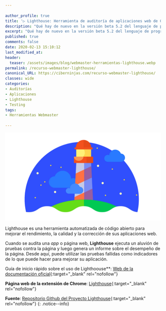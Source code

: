 ```yaml
---

author_profile: true
title: '▷ Lighthouse: Herramienta de auditoría de aplicaciones web de Google'
description: "Qué hay de nuevo en la versión beta 5.2 del lenguaje de programación Swift"
excerpt: "Qué hay de nuevo en la versión beta 5.2 del lenguaje de programación Swift"
published: true
comments: false
date: 2020-02-13 15:10:12
last_modified_at: 
header:
  teaser: /assets/images/blog/webmaster-herramientas-lighthouse.webp
permalink: /recurso-webmaster-lighthouse/
canonical_URL: https://ciberninjas.com/recurso-webmaster-lighthouse/
classes: wide
categories:
- Auditorías
- Aplicaciones
- Lighthouse
- Testing
tags:
- Herramientas Webmaster

---
```


![Lighthouse: Herramienta de auditoría de aplicaciones web de Google](/assets/images/blog/webmaster-herramientas-lighthouse.webp "Lighthouse: Herramienta de auditoría de aplicaciones web de Google")

Lighthouse es una herramienta automatizada de código abierto para mejorar el rendimiento, la calidad y la corrección de sus aplicaciones web.

Cuando se audita una _app_ o página web, **Lighthouse** ejecuta un aluvión de pruebas contra la página y luego genera un informe sobre el desempeño de la página. Desde aquí, puede utilizar las pruebas fallidas como indicadores de lo que puede hacer para mejorar su aplicación.

Guía de inicio rápido sobre el uso de Lighthoouse**: [Web de la documentación oficial](https://kutt.it/lighthouse){:target="_blank" rel="nofollow"}

**Página web de la extensión de Chrome**: [Lighthouse](https://kutt.it/lighthousegithub){:target="_blank" rel="nofollow"}

**Fuente**\: [Repositorio Github del Proyecto Lighthouse](https://kutt.it/lighthousedoc){:target="_blank" rel="nofollow"}
{: .notice--info}